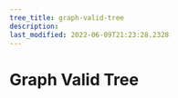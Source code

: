 ```yaml
---
tree_title: graph-valid-tree
description: 
last_modified: 2022-06-09T21:23:28.2328
---
```


# Graph Valid Tree
